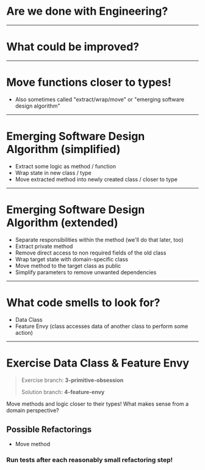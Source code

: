 # Are we done with Engineering?

----
# What could be improved?

----
# Move functions closer to types!
* Also sometimes called "extract/wrap/move" or "emerging software design algorithm"

----
# Emerging Software Design Algorithm (simplified)
* Extract some logic as method / function 
* Wrap state in new class / type 
* Move extracted method into newly created class / closer to type

----
# Emerging Software Design Algorithm (extended)
* Separate responsibilities within the method (we'll do that later, too)
* Extract private method 
* Remove direct access to non required fields of the old class 
* Wrap target state with domain-specific class 
* Move method to the target class as public 
* Simplify parameters to remove unwanted dependencies

----
# What code smells to look for?
* Data Class
* Feature Envy (class accesses data of another class to perform some action)

----
# Exercise Data Class & Feature Envy

> Exercise branch: **3-primitive-obsession**
>
> Solution branch: **4-feature-envy** 

Move methods and logic closer to their types!
What makes sense from a domain perspective?

## Possible Refactorings
- Move method

### Run tests after each reasonably small refactoring step!
